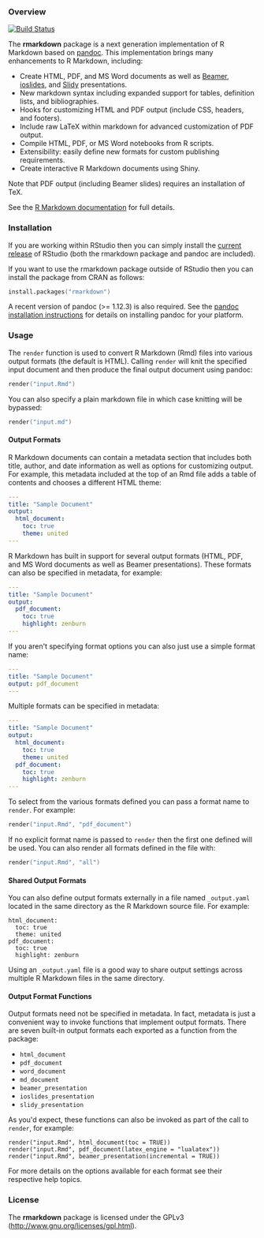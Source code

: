 ### Overview

[![Build Status](https://travis-ci.org/rstudio/rmarkdown.svg?branch=master)](https://travis-ci.org/rstudio/rmarkdown)

The **rmarkdown** package is a next generation implementation of R Markdown based on [pandoc](http://johnmacfarlane.net/pandoc/). This implementation brings many enhancements to R Markdown, including:

* Create HTML, PDF, and MS Word documents as well as [Beamer](https://bitbucket.org/rivanvx/beamer/wiki/Home), [ioslides](https://code.google.com/p/io-2012-slides/), and [Slidy](http://www.w3.org/Talks/Tools/Slidy2/) presentations.
* New markdown syntax including expanded support for tables, definition lists, and bibliographies.
* Hooks for customizing HTML and PDF output (include CSS, headers, and footers).
* Include raw LaTeX within markdown for advanced customization of PDF output.
* Compile HTML, PDF, or MS Word notebooks from R scripts.
* Extensibility: easily define new formats for custom publishing requirements.
* Create interactive R Markdown documents using Shiny.

Note that PDF output (including Beamer slides) requires an installation of TeX.

See the [R Markdown documentation](http://rmarkdown.rstudio.com/) for full details.

### Installation

If you are working within RStudio then you can simply install the [current release](http://www.rstudio.com/ide/download/preview) of RStudio (both the rmarkdown package and pandoc are included).

If you want to use the rmarkdown package outside of RStudio then you can install the package from CRAN as follows:

```S
install.packages("rmarkdown")
```

A recent version of pandoc (>= 1.12.3) is also required. See the [pandoc installation instructions](PANDOC.md) for details on installing pandoc for your platform.

### Usage

The `render` function is used to convert R Markdown (Rmd) files into various output formats (the default is HTML). Calling `render` will knit the specified input document and then produce the final output document using pandoc:

```S
render("input.Rmd")
```

You can also specify a plain markdown file in which case knitting will be bypassed:

```S
render("input.md")
```

#### Output Formats

R Markdown documents can contain a metadata section that includes both title, author, and date information as well as options for customizing output. For example, this metadata included at the top of an Rmd file adds a table of contents and chooses a different HTML theme:

```yaml
---
title: "Sample Document"
output:
  html_document:
    toc: true
    theme: united
---
```

R Markdown has built in support for several output formats (HTML, PDF, and MS Word documents as well as Beamer presentations). These formats can also be specified in metadata, for example:

```yaml
---
title: "Sample Document"
output:
  pdf_document:
    toc: true
    highlight: zenburn
---
```

If you aren't specifying format options you can also just use a simple format name:

```yaml
---
title: "Sample Document"
output: pdf_document
---
```

Multiple formats can be specified in metadata:

```yaml
---
title: "Sample Document"
output:
  html_document:
    toc: true
    theme: united
  pdf_document:
    toc: true
    highlight: zenburn
---
```

To select from the various formats defined you can pass a format name to `render`. For example:

```S
render("input.Rmd", "pdf_document")
```

If no explicit format name is passed to `render` then the first one defined will be used. You can also render all formats defined in the file with:

```S
render("input.Rmd", "all")
```

#### Shared Output Formats

You can also define output formats externally in a file named `_output.yaml` located in the same directory as the R Markdown source file. For example:

```
html_document:
  toc: true
  theme: united
pdf_document:
  toc: true
  highlight: zenburn
```

Using an `_output.yaml` file is a good way to share output settings across multiple R Markdown files in the same directory.

#### Output Format Functions

Output formats need not be specified in metadata. In fact, metadata is just a convenient way to invoke functions that implement output formats. There are seven built-in output formats each exported as a function from the package:

- `html_document`
- `pdf_document`
- `word_document`
- `md_document`
- `beamer_presentation`
- `ioslides_presentation`
- `slidy_presentation`

As you'd expect, these functions can also be invoked as part of the call to `render`, for example:

```
render("input.Rmd", html_document(toc = TRUE))
render("input.Rmd", pdf_document(latex_engine = "lualatex"))
render("input.Rmd", beamer_presentation(incremental = TRUE))
```

For more details on the options available for each format see their respective help topics.

### License

The **rmarkdown** package is licensed under the GPLv3 (http://www.gnu.org/licenses/gpl.html).






